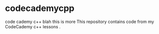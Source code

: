 # codecademycpp
code cademy c++ blah
this is more
This repository contains code from my CodeCademy c++ lessons
.